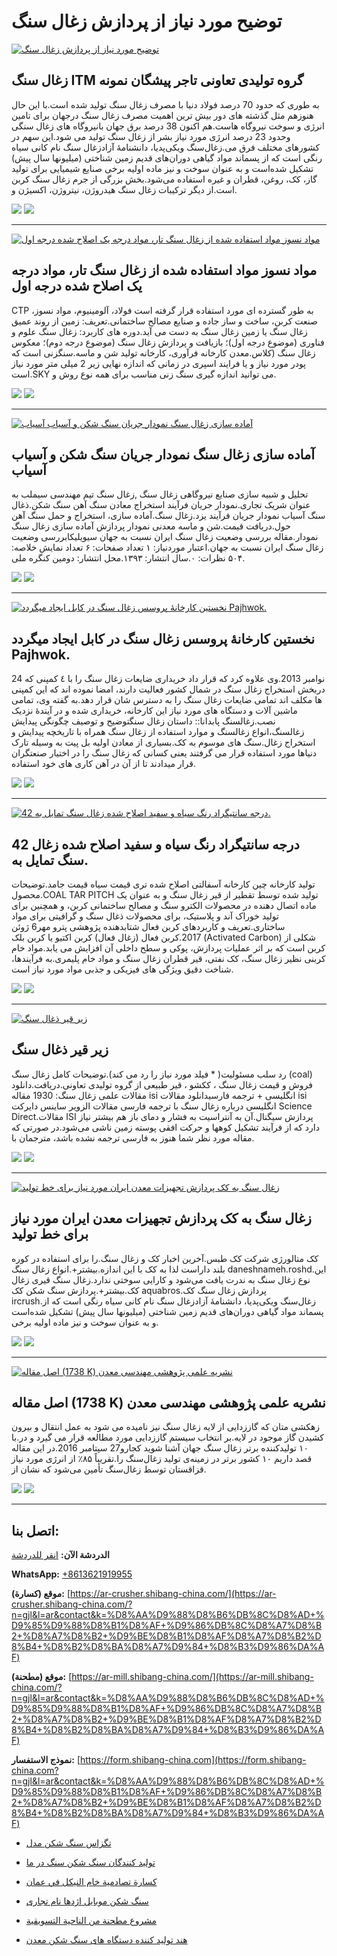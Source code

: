 # توضیح مورد نیاز از پردازش زغال سنگ

<a href="https://swt.shibang-china.com/?n=gjl&l=ar&img&k=%D8%AA%D9%88%D8%B6%DB%8C%D8%AD+%D9%85%D9%88%D8%B1%D8%AF+%D9%86%DB%8C%D8%A7%D8%B2+%D8%A7%D8%B2+%D9%BE%D8%B1%D8%AF%D8%A7%D8%B2%D8%B4+%D8%B2%D8%BA%D8%A7%D9%84+%D8%B3%D9%86%DA%AF" target="_blank">![توضیح مورد نیاز از پردازش زغال سنگ](http://static.shibang-china.com/all-800x300/696.jpg)</a>

## زغال سنگ ITM گروه تولیدی تعاونی تاجر پیشگان نمونه
به طوری که حدود 70 درصد فولاد دنیا با مصرف زغال سنگ تولید شده است.با این حال هنوزهم مثل گذشته های دور بیش ترین اهمیت مصرف زغال سنگ درجهان برای تامین انرژی و سوخت نیروگاه هاست.هم اکنون 38 درصد برق جهان بانیروگاه های زغال سنگی وحدود 23 درصد انرژی مورد نیاز بشر از زغال سنگ تولید می شود.این سهم در کشورهای مختلف فرق می.زغال‌سنگ ویکی‌پدیا، دانشنامهٔ آزادزغال سنگ نام کانی سیاه رنگی است که از پسماند مواد گیاهی دوران‌های قدیم زمین شناختی (میلیونها سال پیش) تشکیل شده‌است و به عنوان سوخت و نیز ماده اولیه برخی صنایع شیمیایی برای تولید گاز، کک، روغن، قطران و غیره استفاده می‌شود.بخش بزرگی از جرم زغال سنگ کربن است.از دیگر ترکیبات زغال سنگ هیدروژن، نیتروژن، اکسیژن و.


<a href="https://whatsapp.shibangsoft.com/WhatsApp.php" target="_blank" title="WhatsApp">![](http://static.shibang-china.com/icon/whatsapp.png)</a> <a href="https://swt.shibang-china.com/?n=gjl&l=ar&icon&k=%D8%AA%D9%88%D8%B6%DB%8C%D8%AD+%D9%85%D9%88%D8%B1%D8%AF+%D9%86%DB%8C%D8%A7%D8%B2+%D8%A7%D8%B2+%D9%BE%D8%B1%D8%AF%D8%A7%D8%B2%D8%B4+%D8%B2%D8%BA%D8%A7%D9%84+%D8%B3%D9%86%DA%AF" target="_blank">![](http://static.shibang-china.com/icon/chat-ar.png)</a>

---

<a href="https://swt.shibang-china.com/?n=gjl&l=ar&img&k=%D8%AA%D9%88%D8%B6%DB%8C%D8%AD+%D9%85%D9%88%D8%B1%D8%AF+%D9%86%DB%8C%D8%A7%D8%B2+%D8%A7%D8%B2+%D9%BE%D8%B1%D8%AF%D8%A7%D8%B2%D8%B4+%D8%B2%D8%BA%D8%A7%D9%84+%D8%B3%D9%86%DA%AF" target="_blank">![مواد نسوز مواد استفاده شده از زغال سنگ تار، مواد درجه یک اصلاح شده درجه اول](http://static.shibang-china.com/all-800x300/165.jpg)</a>

## مواد نسوز مواد استفاده شده از زغال سنگ تار، مواد درجه یک اصلاح شده درجه اول
CTP به طور گسترده ای مورد استفاده قرار گرفته است فولاد، آلومینیوم، مواد نسوز، صنعت کربن، ساخت و ساز جاده و صنایع مصالح ساختمانی.تعریف: زمین از روند عمیق زغال سنگ یا زمین زغال سنگ به دست می آید.دوره های کاربرد: زغال سنگ علوم و فناوری (موضوع درجه اول)؛ بازیافت و پردازش زغال سنگ (موضوع درجه دوم)؛ معکوس زغال سنگ (کلاس.معدن کارخانه فرآوری، کارخانه تولید شن و ماسه.سنگزنی است که پودر مورد نیاز و یا فرایند اسپری در زمانی که اندازه نهایی زیر 2 میلی متر مورد نیاز است.SKY می توانید اندازه گیری سنگ زنی مناسب برای همه نوع روش و.


<a href="https://whatsapp.shibangsoft.com/WhatsApp.php" target="_blank" title="WhatsApp">![](http://static.shibang-china.com/icon/whatsapp.png)</a> <a href="https://swt.shibang-china.com/?n=gjl&l=ar&icon&k=%D8%AA%D9%88%D8%B6%DB%8C%D8%AD+%D9%85%D9%88%D8%B1%D8%AF+%D9%86%DB%8C%D8%A7%D8%B2+%D8%A7%D8%B2+%D9%BE%D8%B1%D8%AF%D8%A7%D8%B2%D8%B4+%D8%B2%D8%BA%D8%A7%D9%84+%D8%B3%D9%86%DA%AF" target="_blank">![](http://static.shibang-china.com/icon/chat-ar.png)</a>

---

<a href="https://swt.shibang-china.com/?n=gjl&l=ar&img&k=%D8%AA%D9%88%D8%B6%DB%8C%D8%AD+%D9%85%D9%88%D8%B1%D8%AF+%D9%86%DB%8C%D8%A7%D8%B2+%D8%A7%D8%B2+%D9%BE%D8%B1%D8%AF%D8%A7%D8%B2%D8%B4+%D8%B2%D8%BA%D8%A7%D9%84+%D8%B3%D9%86%DA%AF" target="_blank">![آماده سازی زغال سنگ نمودار جریان سنگ شکن و آسیاب آسیاب](http://static.shibang-china.com/all-800x300/1066.jpg)</a>

## آماده سازی زغال سنگ نمودار جریان سنگ شکن و آسیاب آسیاب
تحلیل و شبیه سازی صنایع نیروگاهی زغال سنگ ,زغال سنگ تیم مهندسی سیملب به عنوان شریک تجاری.نمودار جریان فرآیند استخراج معادن سنگ آهن سنگ شکن.ذغال سنگ آسیاب نمودار جریان فرآیند یزد.زغال سنگ.آماده سازی، استخراج و حمل سنگ آهن حول.دریافت قیمت.شن و ماسه معدنی نمودار پردازش آماده سازی زغال سنگ نمودار.مقاله بررسی وضعیت زغال سنگ ایران نسبت به جهان سیویلیکابررسی وضعیت زغال سنگ ایران نسبت به جهان.اعتبار موردنیاز: ۱ تعداد صفحات: ۶ تعداد نمایش خلاصه: ۵۰۴ نظرات: ۰.سال انتشار: ۱۳۹۳.محل انتشار: دومین کنگره ملی.


<a href="https://whatsapp.shibangsoft.com/WhatsApp.php" target="_blank" title="WhatsApp">![](http://static.shibang-china.com/icon/whatsapp.png)</a> <a href="https://swt.shibang-china.com/?n=gjl&l=ar&icon&k=%D8%AA%D9%88%D8%B6%DB%8C%D8%AD+%D9%85%D9%88%D8%B1%D8%AF+%D9%86%DB%8C%D8%A7%D8%B2+%D8%A7%D8%B2+%D9%BE%D8%B1%D8%AF%D8%A7%D8%B2%D8%B4+%D8%B2%D8%BA%D8%A7%D9%84+%D8%B3%D9%86%DA%AF" target="_blank">![](http://static.shibang-china.com/icon/chat-ar.png)</a>

---

<a href="https://swt.shibang-china.com/?n=gjl&l=ar&img&k=%D8%AA%D9%88%D8%B6%DB%8C%D8%AD+%D9%85%D9%88%D8%B1%D8%AF+%D9%86%DB%8C%D8%A7%D8%B2+%D8%A7%D8%B2+%D9%BE%D8%B1%D8%AF%D8%A7%D8%B2%D8%B4+%D8%B2%D8%BA%D8%A7%D9%84+%D8%B3%D9%86%DA%AF" target="_blank">![نخستین کارخانۀ پروسس زغال سنگ در کابل ايجاد ميگردد Pajhwok.](http://static.shibang-china.com/all-800x300/667.jpg)</a>

## نخستین کارخانۀ پروسس زغال سنگ در کابل ايجاد ميگردد Pajhwok.
24 نوامبر 2013.وى علاوه کرد که قرار داد خریداری ضایعات زغال سنگ را با ٤ کمپنی که دربخش استخراج زغال سنگ در شمال کشور فعاليت دارند، امضا نموده اند که اين کمپنى ها مکلف اند تمامی ضایعات زغال سنگ را به دسترس شان قرار دهد.به گفته وی، تمامی ماشین آلات و دستگاه های مورد نیاز این کارخانه، خریداری شده و در آیندۀ نزدیک نصب.زغالسنگ پابدانا:: داستان زغال سنگتوضیح و توصیف چگونگی پیدایش زغالسنگ،انواع زغالسنگ و موارد استفاده از زغال سنگ همراه با تاریخچه پیدایش و استخراج زغال.سنگ های موسوم به کک.بسیاری از معادن اولیه بل پیت به وسیله تارک دنیاها مورد استفاده قرار می گرفتند یعنی کسانی که زغال سنگ را در اختیار صنعتگران قرار میدادند تا از آن در آهن کاری های خود استفاده.


<a href="https://whatsapp.shibangsoft.com/WhatsApp.php" target="_blank" title="WhatsApp">![](http://static.shibang-china.com/icon/whatsapp.png)</a> <a href="https://swt.shibang-china.com/?n=gjl&l=ar&icon&k=%D8%AA%D9%88%D8%B6%DB%8C%D8%AD+%D9%85%D9%88%D8%B1%D8%AF+%D9%86%DB%8C%D8%A7%D8%B2+%D8%A7%D8%B2+%D9%BE%D8%B1%D8%AF%D8%A7%D8%B2%D8%B4+%D8%B2%D8%BA%D8%A7%D9%84+%D8%B3%D9%86%DA%AF" target="_blank">![](http://static.shibang-china.com/icon/chat-ar.png)</a>

---

<a href="https://swt.shibang-china.com/?n=gjl&l=ar&img&k=%D8%AA%D9%88%D8%B6%DB%8C%D8%AD+%D9%85%D9%88%D8%B1%D8%AF+%D9%86%DB%8C%D8%A7%D8%B2+%D8%A7%D8%B2+%D9%BE%D8%B1%D8%AF%D8%A7%D8%B2%D8%B4+%D8%B2%D8%BA%D8%A7%D9%84+%D8%B3%D9%86%DA%AF" target="_blank">![42 درجه سانتیگراد رنگ سیاه و سفید اصلاح شده زغال سنگ تمایل به.](http://static.shibang-china.com/all-800x300/308.jpg)</a>

## 42 درجه سانتیگراد رنگ سیاه و سفید اصلاح شده زغال سنگ تمایل به.
تولید کارخانه چین کارخانه آسفالتی اصلاح شده تری قیمت سیاه قیمت جامد.توضیحات محصول.COAL TAR PITCH تولید شده توسط تقطیر از قیر زغال سنگ و به عنوان یک ماده اتصال دهنده در محصولات الکترو سنگ و مصالح ساختمانی کربن، و همچنین برای تولید خوراک آند و پلاستیک، برای محصولات ذغال سنگ و گرافیتی برای مواد ساختاری.تعریف و کاربردهای کربن فعال شتابدهنده پژوهشی پترو مهر6 ژوئن 2017.کربن فعال (زغال فعال) کربن اکتیو یا کربن بلک (Activated Carbon) شکلی از کربن است که بر اثر عملیات پردازش، پوکی و سطح داخلی آن افزایش می یابد.مواد خام کربنی نظیر زغال سنگ، کک نفتی، قیر قطران زغال سنگ و مواد خام پلیمری.به فرآیندها، شناخت دقیق ویژگی های فیزیکی و جذبی مواد مورد نیاز است.


<a href="https://whatsapp.shibangsoft.com/WhatsApp.php" target="_blank" title="WhatsApp">![](http://static.shibang-china.com/icon/whatsapp.png)</a> <a href="https://swt.shibang-china.com/?n=gjl&l=ar&icon&k=%D8%AA%D9%88%D8%B6%DB%8C%D8%AD+%D9%85%D9%88%D8%B1%D8%AF+%D9%86%DB%8C%D8%A7%D8%B2+%D8%A7%D8%B2+%D9%BE%D8%B1%D8%AF%D8%A7%D8%B2%D8%B4+%D8%B2%D8%BA%D8%A7%D9%84+%D8%B3%D9%86%DA%AF" target="_blank">![](http://static.shibang-china.com/icon/chat-ar.png)</a>

---

<a href="https://swt.shibang-china.com/?n=gjl&l=ar&img&k=%D8%AA%D9%88%D8%B6%DB%8C%D8%AD+%D9%85%D9%88%D8%B1%D8%AF+%D9%86%DB%8C%D8%A7%D8%B2+%D8%A7%D8%B2+%D9%BE%D8%B1%D8%AF%D8%A7%D8%B2%D8%B4+%D8%B2%D8%BA%D8%A7%D9%84+%D8%B3%D9%86%DA%AF" target="_blank">![زیر قیر ذغال سنگ](http://static.shibang-china.com/all-800x300/1405.jpg)</a>

## زیر قیر ذغال سنگ
رد سلب مسئولیت( * فیلد مورد نیاز را رد می کند).توضیحات کامل زغال سنگ (coal) فروش و قیمت زغال سنگ ، ککشو ، قیر طبیعی از گروه تولیدی تعاونی.دریافت.دانلود مقالات علمی زغال سنگ: 1930 مقاله isi انگلیسی + ترجمه فارسیدانلود مقالات isi انگلیسی درباره زغال سنگ با ترجمه فارسی مقالات الزویر ساینس دایرکت Science Direct.مقالات ISI پردازش سیگنال.آن به آنتراسیت به فشار و دمای باز هم بیشتر نیاز دارد که از فرآیند تشکیل کوهها و حرکت افقی پوسته زمین ناشی می‌شود.در صورتی که مقاله مورد نظر شما هنوز به فارسی ترجمه نشده باشد، مترجمان با.


<a href="https://whatsapp.shibangsoft.com/WhatsApp.php" target="_blank" title="WhatsApp">![](http://static.shibang-china.com/icon/whatsapp.png)</a> <a href="https://swt.shibang-china.com/?n=gjl&l=ar&icon&k=%D8%AA%D9%88%D8%B6%DB%8C%D8%AD+%D9%85%D9%88%D8%B1%D8%AF+%D9%86%DB%8C%D8%A7%D8%B2+%D8%A7%D8%B2+%D9%BE%D8%B1%D8%AF%D8%A7%D8%B2%D8%B4+%D8%B2%D8%BA%D8%A7%D9%84+%D8%B3%D9%86%DA%AF" target="_blank">![](http://static.shibang-china.com/icon/chat-ar.png)</a>

---

<a href="https://swt.shibang-china.com/?n=gjl&l=ar&img&k=%D8%AA%D9%88%D8%B6%DB%8C%D8%AD+%D9%85%D9%88%D8%B1%D8%AF+%D9%86%DB%8C%D8%A7%D8%B2+%D8%A7%D8%B2+%D9%BE%D8%B1%D8%AF%D8%A7%D8%B2%D8%B4+%D8%B2%D8%BA%D8%A7%D9%84+%D8%B3%D9%86%DA%AF" target="_blank">![زغال سنگ به کک پردازش تجهیزات معدن ایران مورد نیاز برای خط تولید](http://static.shibang-china.com/all-800x300/369.jpg)</a>

## زغال سنگ به کک پردازش تجهیزات معدن ایران مورد نیاز برای خط تولید
کک متالورژی شرکت کک طبس.آخرین اخبار کک و زغال سنگ.را برای استفاده در کوره بلند داراست لذا به کک با این اندازه.بیشتر+.انواع زغال سنگ daneshnameh.roshd.این نوع زغال سنگ به ندرت یافت می‌شود و کارایی سوختی ندارد.زغال سنگ قیری زغال کک.بیشتر+.پردازش سنگ شکن کک aquabros.پردازش زغال سنگ کک ircrush.زغال‌سنگ ویکی‌پدیا، دانشنامهٔ آزادزغال سنگ نام کانی سیاه رنگی است که از پسماند مواد گیاهی دوران‌های قدیم زمین شناختی (میلیونها سال پیش) تشکیل شده‌است و به عنوان سوخت و نیز ماده اولیه برخی.


<a href="https://whatsapp.shibangsoft.com/WhatsApp.php" target="_blank" title="WhatsApp">![](http://static.shibang-china.com/icon/whatsapp.png)</a> <a href="https://swt.shibang-china.com/?n=gjl&l=ar&icon&k=%D8%AA%D9%88%D8%B6%DB%8C%D8%AD+%D9%85%D9%88%D8%B1%D8%AF+%D9%86%DB%8C%D8%A7%D8%B2+%D8%A7%D8%B2+%D9%BE%D8%B1%D8%AF%D8%A7%D8%B2%D8%B4+%D8%B2%D8%BA%D8%A7%D9%84+%D8%B3%D9%86%DA%AF" target="_blank">![](http://static.shibang-china.com/icon/chat-ar.png)</a>

---

<a href="https://swt.shibang-china.com/?n=gjl&l=ar&img&k=%D8%AA%D9%88%D8%B6%DB%8C%D8%AD+%D9%85%D9%88%D8%B1%D8%AF+%D9%86%DB%8C%D8%A7%D8%B2+%D8%A7%D8%B2+%D9%BE%D8%B1%D8%AF%D8%A7%D8%B2%D8%B4+%D8%B2%D8%BA%D8%A7%D9%84+%D8%B3%D9%86%DA%AF" target="_blank">![اصل مقاله (1738 K) نشریه علمی پژوهشی مهندسی معدن](http://static.shibang-china.com/all-800x300/328.jpg)</a>

## اصل مقاله (1738 K) نشریه علمی پژوهشی مهندسی معدن
زهکشی متان که گاززدایی از لایه زغال سنگ نیز نامیده می شود به عمل انتقال و بیرون کشیدن گاز موجود در لایه.بر انتخاب سیستم گاززدایی مورد مطالعه قرار می گیرد و در.با ۱۰ تولیدکننده برتر زغال سنگ جهان آشنا شوید کجارو27 سپتامبر 2016.در این مقاله قصد داریم ۱۰ کشور برتر در زمینه‌ی تولید زغال‌سنگ را.تقریباً ۸۵٪ از انرژی مورد نیاز قزاقستان توسط زغال‌سنگ تأمین می‌شود که نشان از.


<a href="https://whatsapp.shibangsoft.com/WhatsApp.php" target="_blank" title="WhatsApp">![](http://static.shibang-china.com/icon/whatsapp.png)</a> <a href="https://swt.shibang-china.com/?n=gjl&l=ar&icon&k=%D8%AA%D9%88%D8%B6%DB%8C%D8%AD+%D9%85%D9%88%D8%B1%D8%AF+%D9%86%DB%8C%D8%A7%D8%B2+%D8%A7%D8%B2+%D9%BE%D8%B1%D8%AF%D8%A7%D8%B2%D8%B4+%D8%B2%D8%BA%D8%A7%D9%84+%D8%B3%D9%86%DA%AF" target="_blank">![](http://static.shibang-china.com/icon/chat-ar.png)</a>

---
## اتصل بنا:

**الدردشة الآن:** [انقر للدردشة](https://swt.shibang-china.com?n=gjl&l=ar&contact&k=%D8%AA%D9%88%D8%B6%DB%8C%D8%AD+%D9%85%D9%88%D8%B1%D8%AF+%D9%86%DB%8C%D8%A7%D8%B2+%D8%A7%D8%B2+%D9%BE%D8%B1%D8%AF%D8%A7%D8%B2%D8%B4+%D8%B2%D8%BA%D8%A7%D9%84+%D8%B3%D9%86%DA%AF)

**WhatsApp:**  [+8613621919955](https://whatsapp.shibangsoft.com/WhatsApp.php)

**موقع (كسارة):** [https://ar-crusher.shibang-china.com/](https://ar-crusher.shibang-china.com/?n=gjl&l=ar&contact&k=%D8%AA%D9%88%D8%B6%DB%8C%D8%AD+%D9%85%D9%88%D8%B1%D8%AF+%D9%86%DB%8C%D8%A7%D8%B2+%D8%A7%D8%B2+%D9%BE%D8%B1%D8%AF%D8%A7%D8%B2%D8%B4+%D8%B2%D8%BA%D8%A7%D9%84+%D8%B3%D9%86%DA%AF)

**موقع (مطحنة):** [https://ar-mill.shibang-china.com/](https://ar-mill.shibang-china.com/?n=gjl&l=ar&contact&k=%D8%AA%D9%88%D8%B6%DB%8C%D8%AD+%D9%85%D9%88%D8%B1%D8%AF+%D9%86%DB%8C%D8%A7%D8%B2+%D8%A7%D8%B2+%D9%BE%D8%B1%D8%AF%D8%A7%D8%B2%D8%B4+%D8%B2%D8%BA%D8%A7%D9%84+%D8%B3%D9%86%DA%AF)

**نموذج الاستفسار:** [https://form.shibang-china.com](https://form.shibang-china.com?n=gjl&l=ar&contact&k=%D8%AA%D9%88%D8%B6%DB%8C%D8%AD+%D9%85%D9%88%D8%B1%D8%AF+%D9%86%DB%8C%D8%A7%D8%B2+%D8%A7%D8%B2+%D9%BE%D8%B1%D8%AF%D8%A7%D8%B2%D8%B4+%D8%B2%D8%BA%D8%A7%D9%84+%D8%B3%D9%86%DA%AF)

* [تگزاس سنگ شکن مدل](../36/%D8%AA%DA%AF%D8%B2%D8%A7%D8%B3%20%D8%B3%D9%86%DA%AF%20%D8%B4%DA%A9%D9%86%20%D9%85%D8%AF%D9%84.md)

* [تولید کنندگان سنگ شکن سنگ در ما](../36/%D8%AA%D9%88%D9%84%DB%8C%D8%AF%20%DA%A9%D9%86%D9%86%D8%AF%DA%AF%D8%A7%D9%86%20%D8%B3%D9%86%DA%AF%20%D8%B4%DA%A9%D9%86%20%D8%B3%D9%86%DA%AF%20%D8%AF%D8%B1%20%D9%85%D8%A7.md)

* [كسارة تصادمية خام النيكل في عمان](../37/%D9%83%D8%B3%D8%A7%D8%B1%D8%A9%20%D8%AA%D8%B5%D8%A7%D8%AF%D9%85%D9%8A%D8%A9%20%D8%AE%D8%A7%D9%85%20%D8%A7%D9%84%D9%86%D9%8A%D9%83%D9%84%20%D9%81%D9%8A%20%D8%B9%D9%85%D8%A7%D9%86.md)

* [سنگ شکن موبایل اژدها نام تجاری](../38/%D8%B3%D9%86%DA%AF%20%D8%B4%DA%A9%D9%86%20%D9%85%D9%88%D8%A8%D8%A7%DB%8C%D9%84%20%D8%A7%DA%98%D8%AF%D9%87%D8%A7%20%D9%86%D8%A7%D9%85%20%D8%AA%D8%AC%D8%A7%D8%B1%DB%8C.md)

* [مشروع مطحنة من الناحية التسويقية](../36/%D9%85%D8%B4%D8%B1%D9%88%D8%B9%20%D9%85%D8%B7%D8%AD%D9%86%D8%A9%20%D9%85%D9%86%20%D8%A7%D9%84%D9%86%D8%A7%D8%AD%D9%8A%D8%A9%20%D8%A7%D9%84%D8%AA%D8%B3%D9%88%D9%8A%D9%82%D9%8A%D8%A9.md)

* [هند تولید کننده دستگاه های سنگ شکن معدن](../39/%D9%87%D9%86%D8%AF%20%D8%AA%D9%88%D9%84%DB%8C%D8%AF%20%DA%A9%D9%86%D9%86%D8%AF%D9%87%20%D8%AF%D8%B3%D8%AA%DA%AF%D8%A7%D9%87%20%D9%87%D8%A7%DB%8C%20%D8%B3%D9%86%DA%AF%20%D8%B4%DA%A9%D9%86%20%D9%85%D8%B9%D8%AF%D9%86.md)
